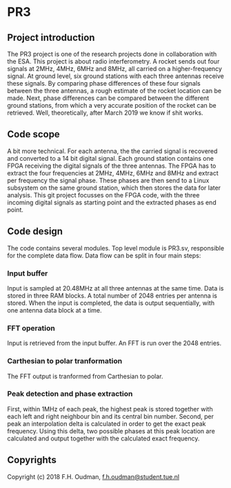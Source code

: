 # PR3
## Project introduction
The PR3 project is one of the research projects done in collaboration with the ESA. This project is about radio interferometry. A rocket sends out four signals at 2MHz, 4MHz, 6MHz and 8MHz, all carried on a higher-frequency signal. At ground level, six ground stations with each three antennas receive these signals. By comparing phase differences of these four signals between the three antennas, a rough estimate of the rocket location can be made. Next, phase differences can be compared between the different ground stations, from which a very accurate position of the rocket can be retrieved. Well, theoretically, after March 2019 we know if shit works. 

## Code scope
A bit more technical. For each antenna, the the carried signal is recovered and converted to a 14 bit digital signal. Each ground station contains one FPGA receiving the digital signals of the three antennas. The FPGA has to extract the four frequencies at 2MHz, 4MHz, 6MHz and 8MHz and extract per frequency the signal phase. These phases are then send to a Linux subsystem on the same ground station, which then stores the data for later analysis. This git project focusses on the FPGA code, with the three incoming digital signals as starting point and the extracted phases as end point.

## Code design
The code contains several modules. Top level module is PR3.sv, responsible for the complete data flow. Data flow can be split in four main steps:

### Input buffer
Input is sampled at 20.48MHz at all three antennas at the same time. Data is stored in three RAM blocks. A total number of 2048 entries per antenna is stored. When the input is completed, the data is output sequentially, with one antenna data block at a time. 
 
### FFT operation
Input is retrieved from the input buffer. An FFT is run over the 2048 entries.

### Carthesian to polar tranformation
The FFT output is tranformed from Carthesian to polar. 

### Peak detection and phase extraction
First, within 1MHz of each peak, the highest peak is stored together with each left and right neighbour bin and its central bin number. Second, per peak an interpolation delta is calculated in order to get the exact peak frequency. Using this delta, two possible phases at this peak location are calculated and output together with the calculated exact frequency.

## Copyrights
Copyright (c) 2018 F.H. Oudman, f.h.oudman@student.tue.nl